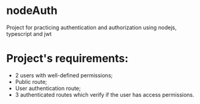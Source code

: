 # nodeAuth
Project for practicing authentication and authorization using nodejs, typescript and jwt

# Project's requirements:
- 2 users with well-defined permissions;
- Public route;
- User authentication route;
- 3 authenticated routes which verify if the user has access permissions.